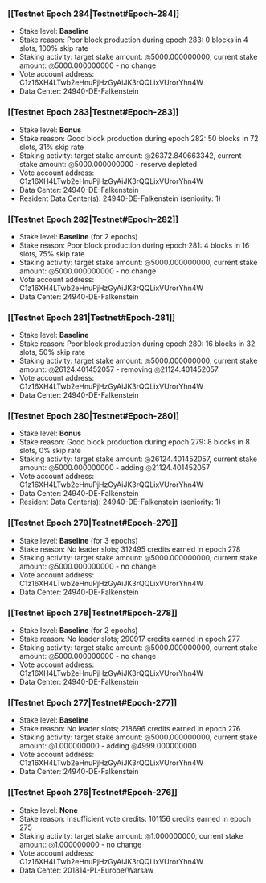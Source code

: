 ### [[Testnet Epoch 284|Testnet#Epoch-284]]
* Stake level: **Baseline**
* Stake reason: Poor block production during epoch 283: 0 blocks in 4 slots, 100% skip rate
* Staking activity: target stake amount: ◎5000.000000000, current stake amount: ◎5000.000000000 - no change
* Vote account address: C1z16XH4LTwb2eHnuPjHzGyAiJK3rQQLixVUrorYhn4W
* Data Center: 24940-DE-Falkenstein
### [[Testnet Epoch 283|Testnet#Epoch-283]]
* Stake level: **Bonus**
* Stake reason: Good block production during epoch 282: 50 blocks in 72 slots, 31% skip rate
* Staking activity: target stake amount: ◎26372.840663342, current stake amount: ◎5000.000000000 - reserve depleted
* Vote account address: C1z16XH4LTwb2eHnuPjHzGyAiJK3rQQLixVUrorYhn4W
* Data Center: 24940-DE-Falkenstein
* Resident Data Center(s): 24940-DE-Falkenstein (seniority: 1)
### [[Testnet Epoch 282|Testnet#Epoch-282]]
* Stake level: **Baseline** (for 2 epochs)
* Stake reason: Poor block production during epoch 281: 4 blocks in 16 slots, 75% skip rate
* Staking activity: target stake amount: ◎5000.000000000, current stake amount: ◎5000.000000000 - no change
* Vote account address: C1z16XH4LTwb2eHnuPjHzGyAiJK3rQQLixVUrorYhn4W
* Data Center: 24940-DE-Falkenstein
### [[Testnet Epoch 281|Testnet#Epoch-281]]
* Stake level: **Baseline**
* Stake reason: Poor block production during epoch 280: 16 blocks in 32 slots, 50% skip rate
* Staking activity: target stake amount: ◎5000.000000000, current stake amount: ◎26124.401452057 - removing ◎21124.401452057
* Vote account address: C1z16XH4LTwb2eHnuPjHzGyAiJK3rQQLixVUrorYhn4W
* Data Center: 24940-DE-Falkenstein
### [[Testnet Epoch 280|Testnet#Epoch-280]]
* Stake level: **Bonus**
* Stake reason: Good block production during epoch 279: 8 blocks in 8 slots, 0% skip rate
* Staking activity: target stake amount: ◎26124.401452057, current stake amount: ◎5000.000000000 - adding ◎21124.401452057
* Vote account address: C1z16XH4LTwb2eHnuPjHzGyAiJK3rQQLixVUrorYhn4W
* Data Center: 24940-DE-Falkenstein
* Resident Data Center(s): 24940-DE-Falkenstein (seniority: 1)
### [[Testnet Epoch 279|Testnet#Epoch-279]]
* Stake level: **Baseline** (for 3 epochs)
* Stake reason: No leader slots; 312495 credits earned in epoch 278
* Staking activity: target stake amount: ◎5000.000000000, current stake amount: ◎5000.000000000 - no change
* Vote account address: C1z16XH4LTwb2eHnuPjHzGyAiJK3rQQLixVUrorYhn4W
* Data Center: 24940-DE-Falkenstein
### [[Testnet Epoch 278|Testnet#Epoch-278]]
* Stake level: **Baseline** (for 2 epochs)
* Stake reason: No leader slots; 290917 credits earned in epoch 277
* Staking activity: target stake amount: ◎5000.000000000, current stake amount: ◎5000.000000000 - no change
* Vote account address: C1z16XH4LTwb2eHnuPjHzGyAiJK3rQQLixVUrorYhn4W
* Data Center: 24940-DE-Falkenstein
### [[Testnet Epoch 277|Testnet#Epoch-277]]
* Stake level: **Baseline**
* Stake reason: No leader slots; 218696 credits earned in epoch 276
* Staking activity: target stake amount: ◎5000.000000000, current stake amount: ◎1.000000000 - adding ◎4999.000000000
* Vote account address: C1z16XH4LTwb2eHnuPjHzGyAiJK3rQQLixVUrorYhn4W
* Data Center: 24940-DE-Falkenstein
### [[Testnet Epoch 276|Testnet#Epoch-276]]
* Stake level: **None**
* Stake reason: Insufficient vote credits: 101156 credits earned in epoch 275
* Staking activity: target stake amount: ◎1.000000000, current stake amount: ◎1.000000000 - no change
* Vote account address: C1z16XH4LTwb2eHnuPjHzGyAiJK3rQQLixVUrorYhn4W
* Data Center: 201814-PL-Europe/Warsaw